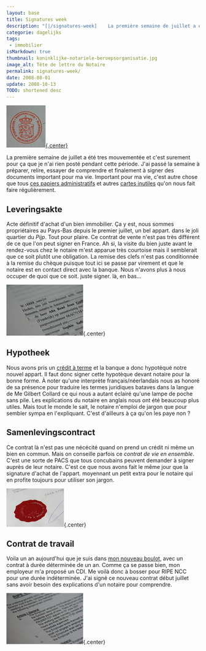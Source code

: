 ```yaml
---
layout: base
title: Signatures week
description: "[|/signatures-week]    La première semaine de juillet a été tres mouvementée et c'est surement pour ça que je n'ai rien posté pendant cette période. J'ai"
categorie: dagelijks
tags: 
 - immobilier
isMarkdown: true
thumbnail: koninklijke-notariele-beroepsorganisatie.jpg
image_alt: Tête de lettre du Notaire
permalink: signatures-week/
date: 2008-08-01
update: 2008-10-13
TODO: shortened desc
---
```


[![Tête de lettre du Notaire](koninklijke-notariele-beroepsorganisatie.jpg){.center}](/signatures-week)

La première semaine de juillet a été tres mouvementée et c'est surement pour ça que je n'ai rien posté pendant cette période. J'ai passé la semaine à préparer, relire, essayer de comprendre et finalement à signer des documents important pour ma vie. Important pour ma vie, c'est autre chose que tous [ces papiers administratifs](/mes-premiers-pas-comme-immigre) et autres [cartes inutiles](/carte-inutile) qu'on nous fait faire régulièrement.

## Leveringsakte
Acte définitif d'achat d'un bien immobilier. Ça y est, nous sommes propriétaires au Pays-Bas depuis le premier juillet, un bel appart. dans le joli quartier du *Pijp*. Tout pour plaire. Ce contrat de vente n'est pas très différent de ce que l'on peut signer en France. Ah si, la visite du bien juste avant le rendez-vous chez le notaire m'est apparue très courtoise mais il semblerait que ce soit plutôt une obligation. La remise des clefs n'est pas conditionnée à la remise du chèque puisque tout ici se passe par virement et que le notaire est en contact direct avec la banque. Nous n'avons plus à nous occuper de quoi que ce soit. juste signer. là, en bas...

![contrat chez le notaire](contrat-samenleving.jpg){.center}

## Hypotheek
Nous avons pris un [crédit à terme](/credits-pays-bas) et la banque a donc hypotèqué notre nouvel appart. Il faut donc signer cette hypotèque devant notaire pour la bonne forme. À noter qu'une interprète français/néerlandais nous as honoré de sa présence pour traduire les termes juridiques bataves dans la langue de Me Gilbert Collard ce qui nous a autant éclairé qu'une lampe de poche sans pile. Les explications du notaire en anglais nous ont été beaucoup plus utiles. Mais tout le monde le sait, le notaire n'emploi de jargon que pour sembler sympa en l'expliquant. C'est d'ailleurs à ça qu'on les paye non ?

## Samenlevingscontract
Ce contrat là n'est pas une nécécité quand on prend un crédit ni même un bien en commun. Mais on conseille parfois ce *contrat de vie en ensemble*. C'est une sorte de PACS que tous concubains peuvent demander à signer auprès de leur notaire. C'est ce que nous avons fait le même jour que la signature d'achat de l'appart. moyennant un petit extra pour le notaire qui en profite toujours pour utiliser son jargon.

![Cachet du notaire](cachet-du-notaire.jpg){.center}

## Contrat de travail
Voila un an aujourd'hui que je suis dans [mon nouveau boulot](/nouveau-mois-nouvelle-boite), avec un contrat à durée déterminée de un an. Comme ça se passe bien, mon employeur m'a proposé un CDI. Me voilà donc à bosser pour RIPE NCC pour une durée indéterminée. J'ai signé ce nouveau contrat début juillet sans avoir besoin des explications d'un notaire pour comprendre.

![contrat chez mon employeur](contrat-ripe-ncc.jpg){.center}
